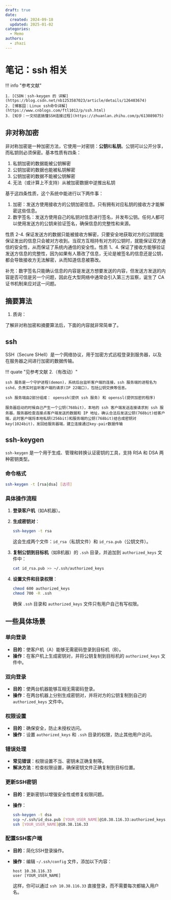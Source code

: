 ```yaml
---
draft: true
date:
  created: 2024-09-18
  updated: 2025-01-02
categories:
  - Memo
authors:
  - zhazi
---
```


# 笔记：ssh 相关

!!! info "参考文献"

    1. [CSDN：ssh-keygen 的 详解](https://blog.csdn.net/nb1253587023/article/details/126403674)
    2. [博客园：Linux ssh命令详解](https://www.cnblogs.com/ftl1012/p/ssh.html)
    3. [知乎：一文彻底搞懂SSH连接过程](https://zhuanlan.zhihu.com/p/613089875)
<!-- more -->

## 非对称加密

非对称加密是一种加密方法，它使用一对密钥：**公钥**和**私钥**。公钥可以公开分享，而私钥则必须保密。基本性质有四条：

1. 私钥加密的数据能被公钥解密
2. 公钥加密的数据也能被私钥解密
3. 公钥加密的数据不能被公钥解密
4. 无法（或计算上不支持）从被加密数据中逆推出私钥

基于这四条性质，这个系统中能进行以下两件事：

1. 加密：发送方使用接收方的公钥加密信息。只有拥有对应私钥的接收方才能解密这些信息。
2. 数字签名：发送方使用自己的私钥对信息进行签名，并发布公钥。任何人都可以使用发送方的公钥来验证签名，确保信息的完整性和来源。

性质 2-4. 保证发送方的数据只能被接收方解密，只要安全地获取对方的公钥就能保证发出的信息只会被对方收到。当双方互相持有对方的公钥时，就能保证双方通信的安全性，从而保证了系统内通信的安全性。性质 1、4. 保证了接收方能够验证发送方信息的完整性，因为如果有人篡改了信息，无论是被签名的信息还是公钥，都会导致接收方无法解密，从而知道信息被篡改。

补充：数字签名只能确认信息的内容是发送方想要发送的内容，但发送方发送的内容是否可信是另一个问题，因此在大型网络中通常会引入第三方监察，诞生了 CA 证书机制来应对这一问题。

## 摘要算法

1. 质询：

了解非对称加密和摘要算法后，下面的内容就非常简单了。

## ssh

SSH（Secure SHell）是一个网络协议，用于加密方式远程登录到服务器，以及在服务器之间进行加密的数据传输。

!!! quate "见参考文献 2.（有改动）"

    ssh 服务是一个守护进程(demon)，系统后台监听客户端的连接，ssh 服务端的进程名为 sshd，负责实时监听客户端的请求(IP 22端口)，包括公钥交换等信息。

    ssh 服务端由2部分组成： openssh(提供 ssh 服务) 和 openssl(提供加密的程序)

    服务器启动的时候自己产生一个公钥(768bit)，本地的 ssh 客户端发送连接请求到 ssh 服务器，服务器检查连接点客户端发送的数据和 IP 地址，确认合法后发送公钥(768bit)给客户端，此时客户端将本地私钥(256bit)和服务端的公钥(768bit)结合成密钥对key(1024bit)，发回给服务器端，建立连接通过key-pair数据传输

## ssh-keygen

`ssh-keygen` 是一个用于生成、管理和转换认证密钥的工具，支持 RSA 和 DSA 两种密钥类型。

### 命令格式

```bash
ssh-keygen -t [rsa|dsa] [选项]
```

### 具体操作流程

1. **登录客户机**（如A机器）。
2. **生成密钥对**：

   ```bash
   ssh-keygen -t rsa
   ```

   这会生成两个文件：`id_rsa`（私钥文件）和 `id_rsa.pub`（公钥文件）。

3. **复制公钥到目标机**（如B机器）的 `.ssh` 目录，并追加到 `authorized_keys` 文件中：

   ```bash
   cat id_rsa.pub >> ~/.ssh/authorized_keys
   ```

4. **设置文件和目录权限**：

   ```bash
   chmod 600 authorized_keys
   chmod 700 -R .ssh
   ```

   确保 `.ssh` 目录和 `authorized_keys` 文件只有用户自己有写权限。

## 一些具体场景

### 单向登录

- **目的**：使客户机（A）能够无需密码登录到目标机（B）。
- **操作**：在客户机上生成密钥对，并将公钥复制到目标机的 `authorized_keys` 文件中。

### 双向登录

- **目的**：使两台机器能够互相无需密码登录。
- **操作**：在两台机器上分别生成密钥对，并将对方的公钥复制到自己的 `authorized_keys` 文件中。

### 权限设置

- **目的**：确保安全，防止未授权访问。
- **操作**：设置 `authorized_keys` 和 `.ssh` 目录的权限，防止其他用户访问。

### 错误处理

- **常见错误**：权限设置不当、密钥未正确复制等。
- **解决方法**：检查权限设置，确保密钥文件正确复制到目标位置。

### 更新SSH密钥

- **目的**：更新密钥以增强安全性或修复权限问题。
- **操作**：

  ```bash
  ssh-keygen -t dsa
  scp ~/.ssh/id_dsa.pub [YOUR_USER_NAME]@10.38.116.33:authorized_keys
  ssh [YOUR_USER_NAME]@10.38.116.33
  ```

### 配置SSH客户端

- **目的**：简化SSH登录操作。
- **操作**：编辑 `~/.ssh/config` 文件，添加以下内容：

  ```
  host 10.38.116.33
  user [YOUR_USER_NAME]
  ```

  这样，你可以通过 `ssh 10.38.116.33` 直接登录，而不需要每次都输入用户名。
